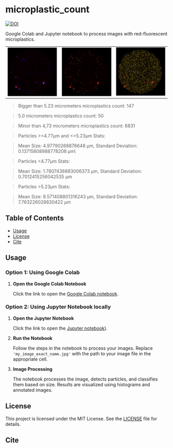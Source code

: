 # microplastic_count
[![DOI](https://zenodo.org/badge/830761533.svg)](https://zenodo.org/doi/10.5281/zenodo.12775584)

Google Colab and Jupyter notebook to process images with red-fluorescent microplastics.

|       |        |  |
| -------------- | -------------- |- | 
|  ![](https://github.com/van-castillo/microplastic_count/blob/main/img/red.png?raw=true)    |  ![](https://github.com/van-castillo/microplastic_count/blob/main/img/white.png?raw=true)    | ![](https://github.com/van-castillo/microplastic_count/blob/main/img/yellow.png?raw=true) |

> Bigger than 5.23 micrometers microplastics count: 147

> 5.0 micrometers microplastics count: 50

> Minor than 4,73 micrometers microplastics count: 6831

> Particles >=4.77µm and <=5.23µm Stats:

> Mean Size: 4.97790268876648 µm, Standard Deviation: 0.13715808988778208 µm\

> Particles <4.77µm Stats:

> Mean Size: 1.7807436883006373 µm, Standard Deviation: 0.7012415256042535 µm

> Particles >5.23µm Stats:

> Mean Size: 8.571408801316243 µm, Standard Deviation: 7.763226028830422 µm


## Table of Contents

- [Usage](#usage)
- [License](#license)
- [Cite](#cite)

## Usage

### Option 1: Using Google Colab
1. **Open the Google Colab Notebook**

   Click the link to open the [Google Colab notebook]([https://colab.research.google.com/drive/YOUR_NOTEBOOK_LINK](https://github.com/van-castillo/microplastic_count/blob/main/GoogleColab_count_size_particles_from_fluorescence_image.ipynb)).

### Option 2: Using Jupyter Notebook locally

1. **Open the Jupyter Notebook**

   Click the link to open the [Jupyter notebook]([https://github.com/van-castillo/microplastic_count/blob/main/Jupyter_Count_size_particels_from_fluorescence_image.ipynb)).

2. **Run the Notebook**

   Follow the steps in the notebook to process your images. Replace `'my_image_exact_name.jpg'` with the path to your image file in the appropriate cell.

3. **Image Processing**

   The notebook processes the image, detects particles, and classifies them based on size. Results are visualized using histograms and annotated images.

## License

This project is licensed under the MIT License. See the [LICENSE](LICENSE) file for details.

## Cite
